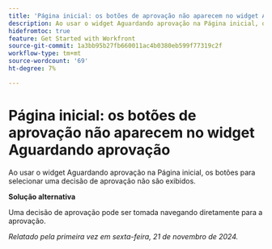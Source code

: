 ```yaml
---
title: 'Página inicial: os botões de aprovação não aparecem no widget Aguardando aprovação'
description: Ao usar o widget Aguardando aprovação na Página inicial, os botões para selecionar uma decisão de aprovação não são exibidos.
hidefromtoc: true
feature: Get Started with Workfront
source-git-commit: 1a3bb95b27fb660011ac4b0380eb599f77319c2f
workflow-type: tm+mt
source-wordcount: '69'
ht-degree: 7%

---
```


# Página inicial: os botões de aprovação não aparecem no widget Aguardando aprovação

Ao usar o widget Aguardando aprovação na Página inicial, os botões para selecionar uma decisão de aprovação não são exibidos.

**Solução alternativa**

Uma decisão de aprovação pode ser tomada navegando diretamente para a aprovação.

_Relatado pela primeira vez em sexta-feira, 21 de novembro de 2024._
